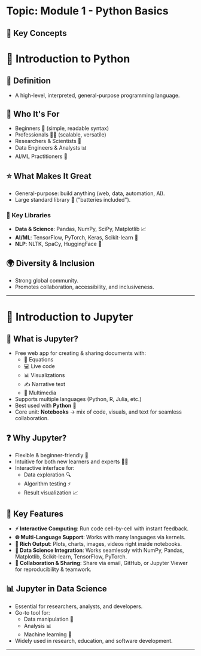 # Topic: Module 1 - Python Basics

## 📝 Key Concepts

# 🐍 Introduction to Python

## 📖 Definition
- A high-level, interpreted, general-purpose programming language.

## 👥 Who It's For
- Beginners 👶 (simple, readable syntax)  
- Professionals 👨‍💻 (scalable, versatile)  
- Researchers & Scientists 🔬  
- Data Engineers & Analysts 📊  
- AI/ML Practitioners 🤖  

## ⭐ What Makes It Great
- General-purpose: build anything (web, data, automation, AI).  
- Large standard library 🔋 ("batteries included").  

### 🔑 Key Libraries
- **Data & Science**: Pandas, NumPy, SciPy, Matplotlib 📈  
- **AI/ML**: TensorFlow, PyTorch, Keras, Scikit-learn 🤖  
- **NLP**: NLTK, SpaCy, HuggingFace 💬  

## 🌍 Diversity & Inclusion
- Strong global community.  
- Promotes collaboration, accessibility, and inclusiveness.  

---

# 📓 Introduction to Jupyter

## 📖 What is Jupyter?
- Free web app for creating & sharing documents with:
  - 🧮 Equations  
  - 💻 Live code  
  - 📊 Visualizations  
  - ✍️ Narrative text  
  - 🎥 Multimedia  
- Supports multiple languages (Python, R, Julia, etc.)  
- Best used with **Python** 🐍  
- Core unit: **Notebooks** → mix of code, visuals, and text for seamless collaboration.  

## ❓ Why Jupyter?
- Flexible & beginner-friendly 👶  
- Intuitive for both new learners and experts 👨‍💻  
- Interactive interface for:
  - Data exploration 🔍  
  - Algorithm testing ⚡  
  - Result visualization 📈  

## 🔑 Key Features
- **⚡ Interactive Computing**: Run code cell-by-cell with instant feedback.  
- **🌐 Multi-Language Support**: Works with many languages via kernels.  
- **🎨 Rich Output**: Plots, charts, images, videos right inside notebooks.  
- **🔗 Data Science Integration**: Works seamlessly with NumPy, Pandas, Matplotlib, Scikit-learn, TensorFlow, PyTorch.  
- **🤝 Collaboration & Sharing**: Share via email, GitHub, or Jupyter Viewer for reproducibility & teamwork.  

## 📊 Jupyter in Data Science
- Essential for researchers, analysts, and developers.  
- Go-to tool for:
  - Data manipulation 🔄  
  - Analysis 📊  
  - Machine learning 🤖  
- Widely used in research, education, and software development.  

---


